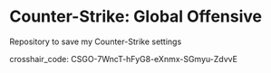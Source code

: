 # Counter-Strike: Global Offensive

Repository to save my Counter-Strike settings

crosshair_code: CSGO-7WncT-hFyG8-eXnmx-SGmyu-ZdvvE
